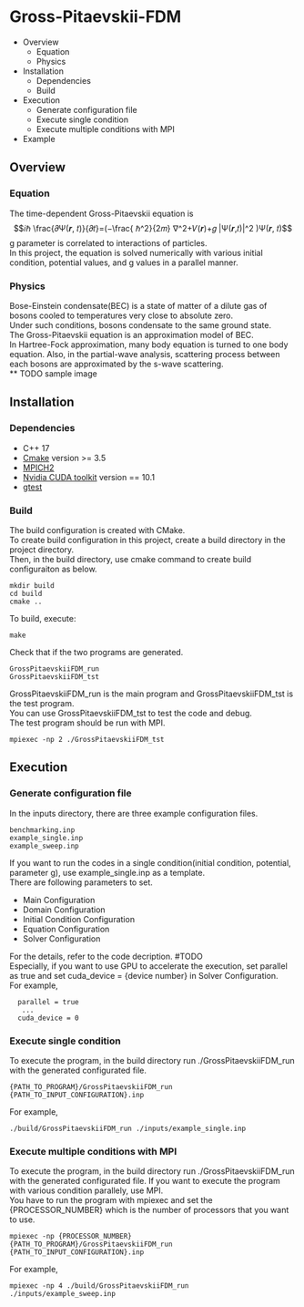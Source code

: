 # Gross-Pitaevskii-FDM
- Overview 
  - Equation
  - Physics 
- Installation 
  - Dependencies 
  - Build  
- Execution 
  - Generate configuration file 
  - Execute single condition 
  - Execute multiple conditions with MPI
- Example 

## Overview
### Equation
The time-dependent Gross-Pitaevskii equation is 
$$𝑖ℏ \frac{𝜕Ψ(𝒓, 𝑡)}{𝜕𝑡}=(−\frac{ ℏ^2}{2𝑚} ∇^2+𝑉(𝒓)+𝑔 |Ψ(𝒓,𝑡)|^2 )Ψ(𝒓, 𝑡)$$
g parameter is correlated to interactions of particles.  
In this project, the equation is solved numerically with various initial condition, potential values, and g values in a parallel manner.   


### Physics 
Bose-Einstein condensate(BEC) is a state of matter of a dilute gas of bosons cooled to temperatures very close to absolute zero.   
Under such conditions, bosons condensate to the same ground state.  
The Gross-Pitaevskii equation is an approximation model of BEC.   
In Hartree-Fock approximation, many body equation is turned to one body equation. Also, in the partial-wave analysis, scattering process between each bosons are approximated by the s-wave scattering.  
** TODO sample image

## Installation 
### Dependencies 
- C++ 17 
- [Cmake](https://cmake.org/) version >= 3.5
- [MPICH2](https://github.com/pmodels/mpich) 
- [Nvidia CUDA toolkit](https://github.com/NVIDIA/cuda-samples) version == 10.1
- [gtest](https://github.com/google/googletest)

### Build 
The build configuration is created with CMake.   
To create build configuration in this project, create a build directory in the project directory.  
Then, in the build directory, use cmake command to create build configuraiton as below. 
```
mkdir build 
cd build 
cmake ..
```

To build, execute:
```
make
```

Check that if the two programs are generated.  
```
GrossPitaevskiiFDM_run  
GrossPitaevskiiFDM_tst   
```

GrossPitaevskiiFDM_run is the main program and GrossPitaevskiiFDM_tst is the test program.   
You can use GrossPitaevskiiFDM_tst to test the code and debug.   
The test program should be run with MPI.
```
mpiexec -np 2 ./GrossPitaevskiiFDM_tst
```
## Execution 
### Generate configuration file 
In the inputs directory, there are three example configuration files.
```
benchmarking.inp
example_single.inp
example_sweep.inp
```
If you want to run the codes in a single condition(initial condition, potential, parameter g), use example_single.inp as a template.   
There are following parameters to set. 
- Main Configuration 
- Domain Configuration 
- Initial Condition Configuration 
- Equation Configuration 
- Solver Configuration 
 
For the details, refer to the code decription. #TODO  
Especially, if you want to use GPU to accelerate the execution, set parallel as true and set cuda_device = {device number} in Solver Configuration.   
For example, 
```
  parallel = true
   ...
  cuda_device = 0 
```

### Execute single condition 
To execute the program, in the build directory run ./GrossPitaevskiiFDM_run with the generated configurated file. 
```
{PATH_TO_PROGRAM}/GrossPitaevskiiFDM_run {PATH_TO_INPUT_CONFIGURATION}.inp
```
For example, 
```
./build/GrossPitaevskiiFDM_run ./inputs/example_single.inp
```

### Execute multiple conditions with MPI

To execute the program, in the build directory run ./GrossPitaevskiiFDM_run with the generated configurated file. 
If you want to execute the program with various condition parallely, use MPI.   
You have to run the program with mpiexec and set the {PROCESSOR_NUMBER} which is the number of processors that you want to use.  

```
mpiexec -np {PROCESSOR_NUMBER} {PATH_TO_PROGRAM}/GrossPitaevskiiFDM_run {PATH_TO_INPUT_CONFIGURATION}.inp
```
For example, 
```
mpiexec -np 4 ./build/GrossPitaevskiiFDM_run ./inputs/example_sweep.inp
```
